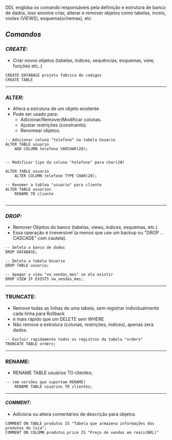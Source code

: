 DDL engloba os comando responsáveis pela definição e estrutura de banco de dados, isso envolve criar, alterar e remover objetos  como tabelas, inceis, visões (VIEWS), esquema(schemas), etc

## ***Comandos***

### *CREATE:*
- Criar novos objetos (tabelas, índices, sequências, esquemas, view, funções etc..)
````
CREATE DATABASE projeto fabrica de codigos
CREATE TABLE 
````
---
### *ALTER*: 
- Altera a estrutura de um objeto existente
-  Pode ser usado para:
	- Adicionar/Remover/Modificar colunas.
	- Ajustar restrições (constraints).
	- Renomear objetos.

```
-- Adicionar coluna "telefone" na tabela Usuario
ALTER TABLE usuario
	ADD COLUMN telefone VARCHAR(20);


-- Modificar tipo da coluna "telefone" para char(20)
	
ALTER TABLE usuario
	ALTER COLUMN telefone TYPE CHAR(20);
	
-- Renomer a tablea "usuario" para cliente
ALTER TABLE usuarios
	RENAME TO cliente
	
```
---
### *DROP:*
- Remover Objetos do banco (tabelas, views, indices, esquemas, etc.)
- Essa operação é irreversível (a menos que use um backup ou "DROP ... CASCADE" com cautela).

```
-- Deleta o banco de dados
DROP DATABASE;

-- Deleta a tabela Usuario
DROP TABLE usuario;

-- Apagar a view "vw_vendas_mes" se ela existir
DROP VIEW IF EXISTS vw_vendas_mes;
```
---
### TRUNCATE:
 - Remove todas as linhas de uma tabela, sem registrar individualmente cada linha para Rollback
 - è mais rápido  que um DELETE sem WHERE
 - Não remove a estrutura (colunas, restrições, índices), apenas zera dados.

```
-- Excluir rapidamente todos os registros da tabela "orders"
TRUNCATE TABLE orders;
```
---
### RENAME:
- RENAME TABLE usuários TO clientes; 
```
-- (em versões que suportam RENAME)
	RENAME TABLE usuarios TO clientes;
```
---
#### *COMMENT*:
- Adiciona ou altera comentários de descrição para objetos

```
COMMENT ON TABLE produtos IS "Tabela que armazena informações dos produtos da loja";
COMMENT ON COLUMN produtos.price IS "Preço de vendas em reais(BRL)"
```
